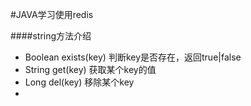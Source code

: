 #JAVA学习使用redis


####string方法介绍
* Boolean exists(key)	判断key是否存在，返回true|false
* String get(key)	获取某个key的值
* Long del(key)	移除某个key
* 	